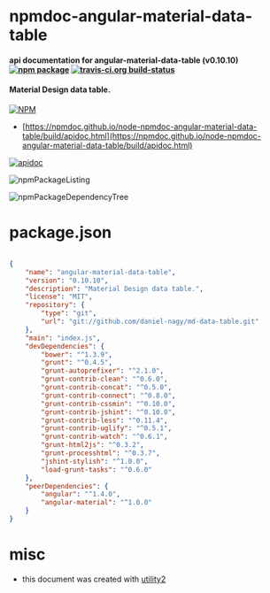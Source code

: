 # npmdoc-angular-material-data-table

#### api documentation for  angular-material-data-table (v0.10.10)  [![npm package](https://img.shields.io/npm/v/npmdoc-angular-material-data-table.svg?style=flat-square)](https://www.npmjs.org/package/npmdoc-angular-material-data-table) [![travis-ci.org build-status](https://api.travis-ci.org/npmdoc/node-npmdoc-angular-material-data-table.svg)](https://travis-ci.org/npmdoc/node-npmdoc-angular-material-data-table)

#### Material Design data table.

[![NPM](https://nodei.co/npm/angular-material-data-table.png?downloads=true&downloadRank=true&stars=true)](https://www.npmjs.com/package/angular-material-data-table)

- [https://npmdoc.github.io/node-npmdoc-angular-material-data-table/build/apidoc.html](https://npmdoc.github.io/node-npmdoc-angular-material-data-table/build/apidoc.html)

[![apidoc](https://npmdoc.github.io/node-npmdoc-angular-material-data-table/build/screenCapture.buildCi.browser.%252Ftmp%252Fbuild%252Fapidoc.html.png)](https://npmdoc.github.io/node-npmdoc-angular-material-data-table/build/apidoc.html)

![npmPackageListing](https://npmdoc.github.io/node-npmdoc-angular-material-data-table/build/screenCapture.npmPackageListing.svg)

![npmPackageDependencyTree](https://npmdoc.github.io/node-npmdoc-angular-material-data-table/build/screenCapture.npmPackageDependencyTree.svg)



# package.json

```json

{
    "name": "angular-material-data-table",
    "version": "0.10.10",
    "description": "Material Design data table.",
    "license": "MIT",
    "repository": {
        "type": "git",
        "url": "git://github.com/daniel-nagy/md-data-table.git"
    },
    "main": "index.js",
    "devDependencies": {
        "bower": "^1.3.9",
        "grunt": "^0.4.5",
        "grunt-autoprefixer": "^2.1.0",
        "grunt-contrib-clean": "^0.6.0",
        "grunt-contrib-concat": "^0.5.0",
        "grunt-contrib-connect": "^0.8.0",
        "grunt-contrib-cssmin": "^0.10.0",
        "grunt-contrib-jshint": "^0.10.0",
        "grunt-contrib-less": "^0.11.4",
        "grunt-contrib-uglify": "^0.5.1",
        "grunt-contrib-watch": "^0.6.1",
        "grunt-html2js": "^0.3.2",
        "grunt-processhtml": "^0.3.7",
        "jshint-stylish": "^1.0.0",
        "load-grunt-tasks": "^0.6.0"
    },
    "peerDependencies": {
        "angular": "^1.4.0",
        "angular-material": "^1.0.0"
    }
}
```



# misc
- this document was created with [utility2](https://github.com/kaizhu256/node-utility2)
